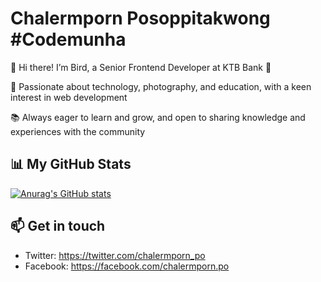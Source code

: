 <!--
**chalermporn/chalermporn** is a ✨ _special_ ✨ repository because its `README.md` (this file) appears on your GitHub profile.

Here are some ideas to get you started:

- 🔭 I’m currently working on ...
- 🌱 I’m currently learning ...
- 👯 I’m looking to collaborate on ...
- 🤔 I’m looking for help with ...
- 💬 Ask me about ...
- 📫 How to reach me: ...
- 😄 Pronouns: ...
- ⚡ Fun fact: ...
-->


# Chalermporn Posoppitakwong #Codemunha

👋 Hi there! I’m Bird, a Senior Frontend Developer at KTB Bank 🌟

🔧 Passionate about technology, photography, and education, with a keen interest in web development

📚 Always eager to learn and grow, and open to sharing knowledge and experiences with the community

## 📊 My GitHub Stats
[![Anurag's GitHub stats](https://github-readme-stats.vercel.app/api?username=chalermporn&show_icons=true)](https://github.com/chalermporn/github-readme-stats)

## 📫 Get in touch
- Twitter: https://twitter.com/chalermporn_po
- Facebook: https://facebook.com/chalermporn.po
